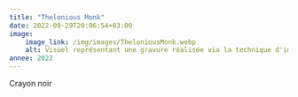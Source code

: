 ```yaml
---
title: "Thelonious Monk"
date: 2022-09-29T20:06:54+03:00
image:
    image_link: /img/images/TheloniousMonk.webp
    alt: Visuel représentant une gravure réalisée via la technique d'impression en creux tetrapak.
annee: 2022
---
```

Crayon noir